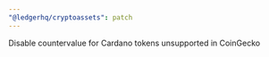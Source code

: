 ```yaml
---
"@ledgerhq/cryptoassets": patch
---
```


Disable countervalue for Cardano tokens unsupported in CoinGecko
